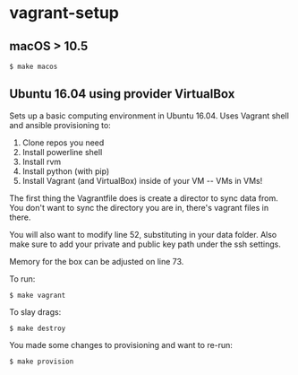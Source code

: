 # vagrant-setup

## macOS > 10.5

```
$ make macos
```

## Ubuntu 16.04 using provider VirtualBox

Sets up a basic computing environment in Ubuntu 16.04. Uses Vagrant shell and ansible provisioning to:

1. Clone repos you need
2. Install powerline shell
3. Install rvm
4. Install python (with pip)
5. Install Vagrant (and VirtualBox) inside of your VM -- VMs in VMs!

The first thing the Vagrantfile does is create a director to sync data from. You don't want to sync the directory you are in, there's vagrant files in there.

You will also want to modify line 52, substituting in your data folder. Also make sure to add your private and public key path under the ssh settings.

Memory for the box can be adjusted on line 73.

To run:

```
$ make vagrant
```

To slay drags:

```
$ make destroy
```

You made some changes to provisioning and want to re-run:

```
$ make provision
```
